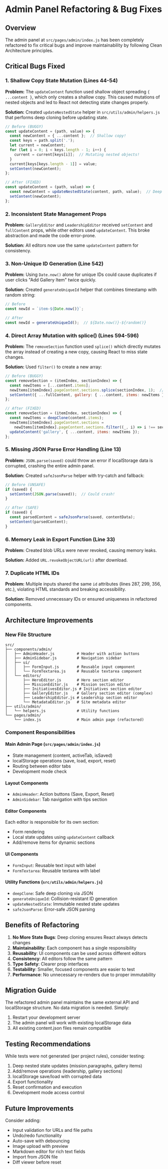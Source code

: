 # Admin Panel Refactoring & Bug Fixes

## Overview
The admin panel at `src/pages/admin/index.js` has been completely refactored to fix critical bugs and improve maintainability by following Clean Architecture principles.

## Critical Bugs Fixed

### 1. **Shallow Copy State Mutation (Lines 44-54)**
**Problem:** The `updateContent` function used shallow object spreading `{ ...content }`, which only creates a shallow copy. This caused mutations of nested objects and led to React not detecting state changes properly.

**Solution:** Created `updateNestedState` helper in `src/utils/admin/helpers.js` that performs deep cloning before updating state.

```javascript
// Before (BUGGY)
const updateContent = (path, value) => {
  const newContent = { ...content };  // Shallow copy!
  const keys = path.split('.');
  let current = newContent;
  for (let i = 0; i < keys.length - 1; i++) {
    current = current[keys[i]];  // Mutating nested objects!
  }
  current[keys[keys.length - 1]] = value;
  setContent(newContent);
};

// After (FIXED)
const updateContent = (path, value) => {
  const newContent = updateNestedState(content, path, value);  // Deep clone
  setContent(newContent);
};
```

### 2. **Inconsistent State Management Props**
**Problem:** `GalleryEditor` and `LeadershipEditor` received `setContent` and `fullContent` props, while other editors used `updateContent`. This broke abstraction and made the code error-prone.

**Solution:** All editors now use the same `updateContent` pattern for consistency.

### 3. **Non-Unique ID Generation (Line 542)**
**Problem:** Using `Date.now()` alone for unique IDs could cause duplicates if user clicks "Add Gallery Item" twice quickly.

**Solution:** Created `generateUniqueId` helper that combines timestamp with random string:

```javascript
// Before
const newId = `item-${Date.now()}`;

// After
const newId = generateUniqueId();  // ${Date.now()}-${random()}
```

### 4. **Direct Array Mutation with splice() (Lines 594-596)**
**Problem:** The `removeSection` function used `splice()` which directly mutates the array instead of creating a new copy, causing React to miss state changes.

**Solution:** Used `filter()` to create a new array:

```javascript
// Before (BUGGY)
const removeSection = (itemIndex, sectionIndex) => {
  const newItems = [...content.items];
  newItems[itemIndex].pageContent.sections.splice(sectionIndex, 1);  // Mutation!
  setContent({ ...fullContent, gallery: { ...content, items: newItems } });
};

// After (FIXED)
const removeSection = (itemIndex, sectionIndex) => {
  const newItems = deepClone(content.items);
  newItems[itemIndex].pageContent.sections = 
    newItems[itemIndex].pageContent.sections.filter((_, i) => i !== sectionIndex);
  updateContent('gallery', { ...content, items: newItems });
};
```

### 5. **Missing JSON Parse Error Handling (Line 13)**
**Problem:** `JSON.parse(saved)` could throw an error if localStorage data is corrupted, crashing the entire admin panel.

**Solution:** Created `safeJsonParse` helper with try-catch and fallback:

```javascript
// Before (UNSAFE)
if (saved) {
  setContent(JSON.parse(saved));  // Could crash!
}

// After (SAFE)
if (saved) {
  const parsedContent = safeJsonParse(saved, contentData);
  setContent(parsedContent);
}
```

### 6. **Memory Leak in Export Function (Line 33)**
**Problem:** Created blob URLs were never revoked, causing memory leaks.

**Solution:** Added `URL.revokeObjectURL(url)` after download.

### 7. **Duplicate HTML IDs**
**Problem:** Multiple inputs shared the same `id` attributes (lines 287, 299, 356, etc.), violating HTML standards and breaking accessibility.

**Solution:** Removed unnecessary IDs or ensured uniqueness in refactored components.

## Architecture Improvements

### New File Structure
```
src/
├── components/admin/
│   ├── AdminHeader.js          # Header with action buttons
│   ├── AdminSidebar.js         # Navigation sidebar
│   ├── ui/
│   │   ├── FormInput.js        # Reusable input component
│   │   └── FormTextarea.js     # Reusable textarea component
│   └── editors/
│       ├── HeroEditor.js       # Hero section editor
│       ├── MissionEditor.js    # Mission section editor
│       ├── InitiativesEditor.js # Initiatives section editor
│       ├── GalleryEditor.js    # Gallery section editor (complex)
│       ├── LeadershipEditor.js # Leadership section editor
│       └── MetadataEditor.js   # Site metadata editor
├── utils/admin/
│   └── helpers.js              # Utility functions
└── pages/admin/
    └── index.js                # Main admin page (refactored)
```

### Component Responsibilities

#### **Main Admin Page** (`src/pages/admin/index.js`)
- State management (content, activeTab, isSaved)
- localStorage operations (save, load, export, reset)
- Routing between editor tabs
- Development mode check

#### **Layout Components**
- `AdminHeader`: Action buttons (Save, Export, Reset)
- `AdminSidebar`: Tab navigation with tips section

#### **Editor Components**
Each editor is responsible for its own section:
- Form rendering
- Local state updates using `updateContent` callback
- Add/remove items for dynamic sections

#### **UI Components**
- `FormInput`: Reusable text input with label
- `FormTextarea`: Reusable textarea with label

#### **Utility Functions** (`src/utils/admin/helpers.js`)
- `deepClone`: Safe deep cloning via JSON
- `generateUniqueId`: Collision-resistant ID generation
- `updateNestedState`: Immutable nested state updates
- `safeJsonParse`: Error-safe JSON parsing

## Benefits of Refactoring

1. **No More State Bugs**: Deep cloning ensures React always detects changes
2. **Maintainability**: Each component has a single responsibility
3. **Reusability**: UI components can be used across different editors
4. **Consistency**: All editors follow the same pattern
5. **Type Safety**: Clearer prop interfaces
6. **Testability**: Smaller, focused components are easier to test
7. **Performance**: No unnecessary re-renders due to proper immutability

## Migration Guide

The refactored admin panel maintains the same external API and localStorage structure. No data migration is needed. Simply:

1. Restart your development server
2. The admin panel will work with existing localStorage data
3. All existing content.json files remain compatible

## Testing Recommendations

While tests were not generated (per project rules), consider testing:

1. Deep nested state updates (mission.paragraphs, gallery items)
2. Add/remove operations (leadership, gallery sections)
3. localStorage save/load with corrupted data
4. Export functionality
5. Reset confirmation and execution
6. Development mode access control

## Future Improvements

Consider adding:
- Input validation for URLs and file paths
- Undo/redo functionality
- Auto-save with debouncing
- Image upload with preview
- Markdown editor for rich text fields
- Import from JSON file
- Diff viewer before reset
